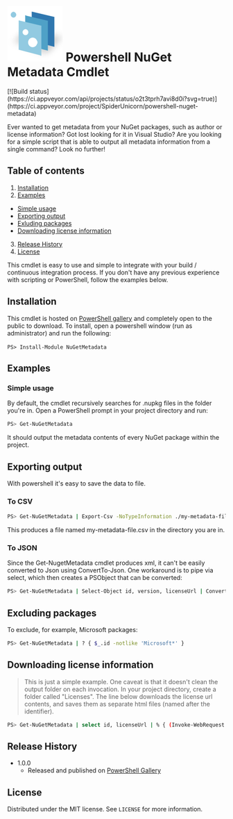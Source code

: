 <h1><img src="logo.png" align="bottom" /> Powershell NuGet Metadata Cmdlet</h1> 
[![Build status](https://ci.appveyor.com/api/projects/status/o2t3tprh7avi8d0i?svg=true)](https://ci.appveyor.com/project/SpiderUnicorn/powershell-nuget-metadata)

Ever wanted to get metadata from your NuGet packages, such as author or license information? 
Got lost looking for it in Visual Studio? Are you looking for a simple script that is able to 
output all metadata information from a single command?
Look no further!

## Table of contents
1. [Installation](#installation)
2. [Examples](#examples)
  * [Simple usage](#simple-usage)
  * [Exporting output](#exporting-output)
  * [Exluding packages](#excluding-packages)
  * [Downloading license information](#downloading-license-information)
3. [Release History](#release-history)
4. [License](#license)

This cmdlet is easy to use and simple to integrate with your build / continuous integration process. If you don't have any previous experience with scripting or PowerShell, follow the examples below.


## Installation
This cmdlet is hosted on [PowerShell gallery](https://www.powershellgallery.com/packages/NuGetMetadata/) and completely open to the public to download. To install, open a powershell window (run as administrator) and run the following:

``
PS> Install-Module NuGetMetadata
``

## Examples
### Simple usage
By default, the cmdlet recursively searches for .nupkg files in the folder you're in.
Open a PowerShell prompt in your project directory and run:
```sh
PS> Get-NuGetMetadata
```
It should output the metadata contents of every NuGet package within the project.
## Exporting output
With powershell it's easy to save the data to file.
### To CSV
```sh
PS> Get-NuGetMetadata | Export-Csv -NoTypeInformation ./my-metadata-file.csv
```
This produces a file named my-metadata-file.csv in the directory you are in.
### To JSON
Since the Get-NugetMetadata cmdlet produces xml, it can't be easily converted to Json using ConvertTo-Json.
One workaround is to pipe via select, which then creates a PSObject that can be converted:
```sh
PS> Get-NuGetMetadata | Select-Object id, version, licenseUrl | ConvertTo-Json | Out-File ./my-metadata-file.csv
```
## Excluding packages
To exclude, for example, Microsoft packages:
```sh
PS> Get-NuGetMetadata | ? { $_.id -notlike 'Microsoft*' }
```
## Downloading license information
> This is just a simple example. One caveat is that it doesn't clean the output folder on each invocation.
In your project directory, create a folder called "Licenses".
The line below downloads the license url contents, and saves them as separate html files (named after the identifier).
```sh
PS> Get-NuGetMetadata | select id, licenseUrl | % { (Invoke-WebRequest $_.licenseUrl).Content | Out-File -FilePath "./Licenses/$($_.id).html" }
```

## Release History

* 1.0.0
    * Released and published on [PowerShell Gallery](https://www.powershellgallery.com/)

## License

Distributed under the MIT license. See ``LICENSE`` for more information.
